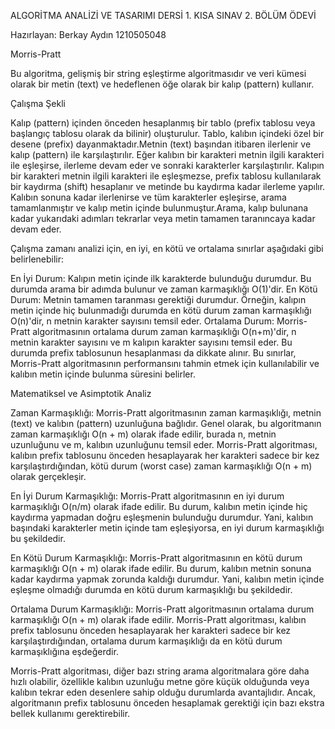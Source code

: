 ALGORİTMA ANALİZİ VE TASARIMI DERSİ 1. KISA SINAV 2. BÖLÜM ÖDEVİ

Hazırlayan: Berkay Aydın 1210505048

Morris-Pratt


Bu algoritma, gelişmiş bir string eşleştirme algoritmasıdır ve veri kümesi olarak bir metin (text) ve hedeflenen öğe olarak bir kalıp (pattern) kullanır.

Çalışma Şekli

Kalıp (pattern) içinden önceden hesaplanmış bir tablo (prefix tablosu veya başlangıç tablosu olarak da bilinir) oluşturulur. Tablo, kalıbın içindeki özel bir desene (prefix) dayanmaktadır.Metnin (text) başından itibaren ilerlenir ve kalıp (pattern) ile karşılaştırılır. Eğer kalıbın bir karakteri metnin ilgili karakteri ile eşleşirse, ilerleme devam eder ve sonraki karakterler karşılaştırılır. Kalıpın bir karakteri metnin ilgili karakteri ile eşleşmezse, prefix tablosu kullanılarak bir kaydırma (shift) hesaplanır ve metinde bu kaydırma kadar ilerleme yapılır. Kalıbın sonuna kadar ilerlenirse ve tüm karakterler eşleşirse, arama tamamlanmıştır ve kalıp metin içinde bulunmuştur.Arama, kalıp bulunana kadar yukarıdaki adımları tekrarlar veya metin tamamen taranıncaya kadar devam eder.



Çalışma zamanı analizi için, en iyi, en kötü ve ortalama sınırlar aşağıdaki gibi belirlenebilir:

En İyi Durum: Kalıpın metin içinde ilk karakterde bulunduğu durumdur. Bu durumda arama bir adımda bulunur ve zaman karmaşıklığı O(1)'dir.
En Kötü Durum: Metnin tamamen taranması gerektiği durumdur. Örneğin, kalıpın metin içinde hiç bulunmadığı durumda en kötü durum zaman karmaşıklığı O(n)'dir, n metnin karakter sayısını temsil eder.
Ortalama Durum: Morris-Pratt algoritmasının ortalama durum zaman karmaşıklığı O(n+m)'dir, n metnin karakter sayısını ve m kalıpın karakter sayısını temsil eder. Bu durumda prefix tablosunun hesaplanması da dikkate alınır.
Bu sınırlar, Morris-Pratt algoritmasının performansını tahmin etmek için kullanılabilir ve kalıbın metin içinde bulunma süresini belirler.



Matematiksel ve Asimptotik Analiz

Zaman Karmaşıklığı: Morris-Pratt algoritmasının zaman karmaşıklığı, metnin (text) ve kalıbın (pattern) uzunluğuna bağlıdır. Genel olarak, bu algoritmanın zaman karmaşıklığı O(n + m) olarak ifade edilir, burada n, metnin uzunluğunu ve m, kalıbın uzunluğunu temsil eder. Morris-Pratt algoritması, kalıbın prefix tablosunu önceden hesaplayarak her karakteri sadece bir kez karşılaştırdığından, kötü durum (worst case) zaman karmaşıklığı O(n + m) olarak gerçekleşir.

En İyi Durum Karmaşıklığı: Morris-Pratt algoritmasının en iyi durum karmaşıklığı O(n/m) olarak ifade edilir. Bu durum, kalıbın metin içinde hiç kaydırma yapmadan doğru eşleşmenin bulunduğu durumdur. Yani, kalıbın başındaki karakterler metin içinde tam eşleşiyorsa, en iyi durum karmaşıklığı bu şekildedir.

En Kötü Durum Karmaşıklığı: Morris-Pratt algoritmasının en kötü durum karmaşıklığı O(n + m) olarak ifade edilir. Bu durum, kalıbın metnin sonuna kadar kaydırma yapmak zorunda kaldığı durumdur. Yani, kalıbın metin içinde eşleşme olmadığı durumda en kötü durum karmaşıklığı bu şekildedir.

Ortalama Durum Karmaşıklığı: Morris-Pratt algoritmasının ortalama durum karmaşıklığı O(n + m) olarak ifade edilir. Morris-Pratt algoritması, kalıbın prefix tablosunu önceden hesaplayarak her karakteri sadece bir kez karşılaştırdığından, ortalama durum karmaşıklığı da en kötü durum karmaşıklığına eşdeğerdir.

Morris-Pratt algoritması, diğer bazı string arama algoritmalara göre daha hızlı olabilir, özellikle kalıbın uzunluğu metne göre küçük olduğunda veya kalıbın tekrar eden desenlere sahip olduğu durumlarda avantajlıdır. Ancak, algoritmanın prefix tablosunu önceden hesaplamak gerektiği için bazı ekstra bellek kullanımı gerektirebilir.
